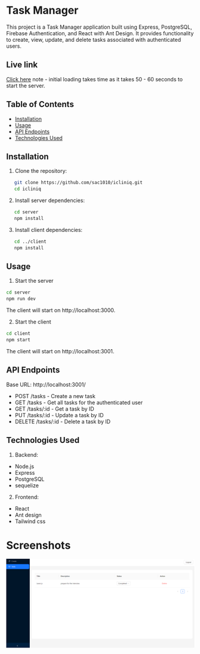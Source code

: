 # Task Manager

This project is a Task Manager application built using Express, PostgreSQL, Firebase Authentication, and React with Ant Design. It provides functionality to create, view, update, and delete tasks associated with authenticated users.

## Live link

[Click here]()
note - initial loading takes time as it takes 50 - 60 seconds to start the server.

## Table of Contents

- [Installation](#installation)
- [Usage](#usage)
- [API Endpoints](#api-endpoints)
- [Technologies Used](#technologies-used)


## Installation

1. Clone the repository:

```bash
   git clone https://github.com/sac1010/icliniq.git
   cd icliniq
```
2. Install server dependencies:
```bash
   cd server
   npm install
```
3. Install client dependencies:
```bash
   cd ../client
   npm install
```


## Usage

1. Start the server
```bash
cd server
npm run dev
```
The client will start on http://localhost:3000.

2. Start the client
```bash
cd client
npm start
```
The client will start on http://localhost:3001. 

## API Endpoints
Base URL: http://localhost:3001/

- POST /tasks - Create a new task
- GET /tasks - Get all tasks for the authenticated user
- GET /tasks/:id - Get a task by ID
- PUT /tasks/:id - Update a task by ID
- DELETE /tasks/:id - Delete a task by ID

## Technologies Used

1. Backend:

- Node.js
- Express
- PostgreSQL
- sequelize

2. Frontend:

- React
- Ant design
- Tailwind css

# Screenshots
![Screenshot 1](client/public/scr.png)